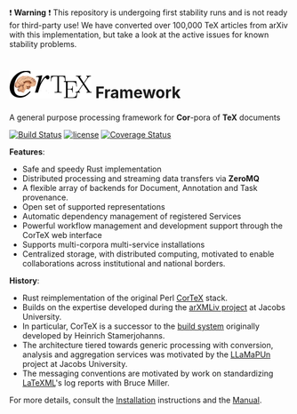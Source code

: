 :exclamation: **Warning** :exclamation: This repository is undergoing first stability runs and is not ready for third-party use! We have converted over 100,000 TeX articles from arXiv with this implementation, but take a look at the active issues for known stability problems.

![CorTeX Framework](./public/img/logo.jpg) Framework
======

A general purpose processing framework for **Cor**-pora of **TeX** documents

[![Build Status](https://secure.travis-ci.org/dginev/rust-cortex.png?branch=master)](http://travis-ci.org/dginev/rust-cortex) [![license](http://img.shields.io/badge/license-MIT-blue.svg)](https://raw.githubusercontent.com/dginev/rust-cortex/master/LICENSE) [![Coverage Status](https://coveralls.io/repos/dginev/rust-cortex/badge.svg?branch=master&service=github)](https://coveralls.io/github/dginev/rust-cortex?branch=master)

**Features**:
 * Safe and speedy Rust implementation
 * Distributed processing and streaming data transfers via **ZeroMQ**
 * A flexible array of backends for Document, Annotation and Task provenance.
 * Open set of supported representations
 * Automatic dependency management of registered Services
 * Powerful workflow management and development support through the CorTeX web interface
 * Supports multi-corpora multi-service installations
 * Centralized storage, with distributed computing, motivated to enable collaborations across institutional and national borders.

**History**:
 * Rust reimplementation of the original Perl [CorTeX](https://github.com/dginev/cortex) stack.
 * Builds on the expertise developed during the [arXMLiv project](https://trac.kwarc.info/arXMLiv) at Jacobs University. 
 * In particular, CorTeX is a successor to the [build system](http://arxmliv.kwarc.info) originally developed by Heinrich Stamerjohanns.
 * The architecture tiered towards generic processing with conversion, analysis and aggregation services was motivated by the [LLaMaPUn](https://trac.kwarc.info/lamapun)
   project at Jacobs University.
 * The messaging conventions are motivated by work on standardizing [LaTeXML](http://dlmf.nist.gov/LaTeXML)'s log reports with Bruce Miller.

For more details, consult the [Installation](INSTALL.md) instructions and the [Manual](MANUAL.md).
